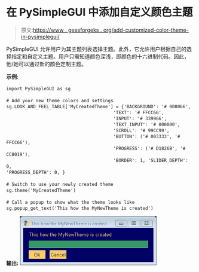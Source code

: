 # 在 PySimpleGUI 中添加自定义颜色主题

> 原文:[https://www . geesforgeks . org/add-customized-color-theme-in-pysimplegui/](https://www.geeksforgeeks.org/adding-customized-color-theme-in-pysimplegui/)

PySimpleGUI 允许用户为其主题列表选择主题。此外，它允许用户根据自己的选择指定和自定义主题。用户只需知道颜色深浅，即颜色的十六进制代码。因此，他/她可以通过新的颜色定制主题。

**示例:**

```
import PySimpleGUI as sg

# Add your new theme colors and settings
sg.LOOK_AND_FEEL_TABLE['MyCreatedTheme'] = {'BACKGROUND': '# 000066',
                                        'TEXT': '# FFCC66',
                                        'INPUT': '# 339966',
                                        'TEXT_INPUT': '# 000000',
                                        'SCROLL': '# 99CC99',
                                        'BUTTON': ('# 003333', '# FFCC66'),
                                        'PROGRESS': ('# D1826B', '# CC8019'),
                                        'BORDER': 1, 'SLIDER_DEPTH': 0, 
'PROGRESS_DEPTH': 0, }

# Switch to use your newly created theme
sg.theme('MyCreatedTheme')

# Call a popup to show what the theme looks like
sg.popup_get_text('This how the MyNewTheme is created')      
```

**输出:**
![](img/e1d6dc145c3680bc1b3424fb029dfc94.png)